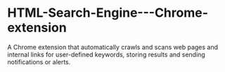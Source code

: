 # HTML-Search-Engine---Chrome-extension
A Chrome extension that automatically crawls and scans web pages and internal links for user-defined keywords, storing results and sending notifications or alerts.
